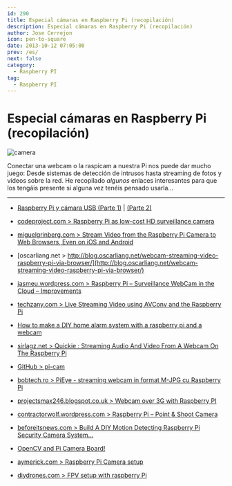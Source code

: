 ```yaml
---
id: 290
title: Especial cámaras en Raspberry Pi (recopilación)
description: Especial cámaras en Raspberry Pi (recopilación)
author: Jose Cerrejon
icon: pen-to-square
date: 2013-10-12 07:05:00
prev: /es/
next: false
category:
  - Raspberry PI
tag:
  - Raspberry PI
---
```


# Especial cámaras en Raspberry Pi (recopilación)

![camera](/images/2013/10/camera.jpg)

Conectar una webcam o la raspicam a nuestra Pi nos puede dar mucho juego: Desde sistemas de detección de intrusos hasta streaming de fotos y vídeos sobre la red. He recopilado *algunos* enlaces interesantes para que los tengáis presente si alguna vez tenéis pensado usarla...

- - -

* [Raspberry Pi y cámara USB (Parte 1)](http://www.diverteka.com/?p=673) | [(Parte 2)](http://www.diverteka.com/?p=686)

* [codeproject.com > Raspberry Pi as low-cost HD surveillance camera](http://www.codeproject.com/Articles/665518/Raspberry-Pi-as-low-cost-HD-surveillance-camera)

* [miguelgrinberg.com > Stream Video from the Raspberry Pi Camera to Web Browsers, Even on iOS and Android](http://blog.miguelgrinberg.com/post/stream-video-from-the-raspberry-pi-camera-to-web-browsers-even-on-ios-and-android)

* [oscarliang.net > http://blog.oscarliang.net/webcam-streaming-video-raspberry-pi-via-browser/](http://blog.oscarliang.net/webcam-streaming-video-raspberry-pi-via-browser/)

* [jasmeu.wordpress.com > Raspberry Pi – Surveillance WebCam in the Cloud – Improvements](http://jasmeu.wordpress.com/2013/07/22/raspberry-pi-surveillance-webcam-in-the-cloud-improvements/)

* [techzany.com > Live Streaming Video using AVConv and the Raspberry Pi](http://techzany.com/2013/09/live-streaming-video-using-avconv-and-a-raspberry-pi/)

* [How to make a DIY home alarm system with a raspberry pi and a webcam](https://medium.com/p/2d5a2d61da3d)

* [sirlagz.net > Quickie : Streaming Audio And Video From A Webcam On The Raspberry Pi](http://sirlagz.net/2013/03/10/quickie-streaming-audio-and-video-from-a-webcam-on-the-raspberry-pi/)

* [GitHub > pi-cam](https://github.com/ghoulmann/pi-cam)

* [bobtech.ro > PiEye - streaming webcam in format M-JPG cu Raspberry Pi](http://www.bobtech.ro/tutoriale/raspberry-pi/78-streaming-webcam-in-format-m-jpg-cu-raspberry-pi)

* [projectsmax246.blogspot.co.uk > Webcam over 3G with Raspberry PI](http://projectsmax246.blogspot.co.uk/2013/01/webcam-over-3g-with-raspberry-pi.html)

* [contractorwolf.wordpress.com > Raspberry Pi – Point & Shoot Camera](http://contractorwolf.wordpress.com/raspberry-pi-point-shoot-camera/)

* [beforeitsnews.com > Build A DIY Motion Detecting Raspberry Pi Security Camera System…](http://beforeitsnews.com/survival/2013/09/build-a-diy-motion-detecting-raspberry-pi-security-camera-system-2489228.html)

* [OpenCV and Pi Camera Board!](http://thinkrpi.wordpress.com/2013/05/)

* [aymerick.com > Raspberry Pi Camera setup](http://aymerick.com/2013/09/23/raspberrypi_camera_setup.html)

* [diydrones.com > FPV setup with raspberry Pi](http://diydrones.com/profiles/blogs/fpv-setup-with-raspberry-pi)